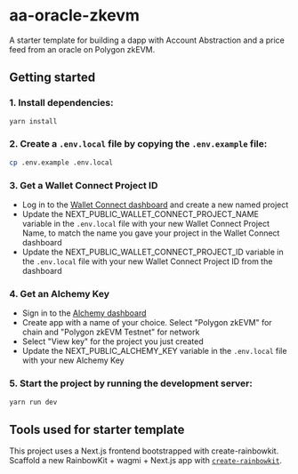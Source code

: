 # aa-oracle-zkevm

A starter template for building a dapp with Account Abstraction and a price feed from an oracle on Polygon zkEVM.

## Getting started

### 1. Install dependencies:

```bash
yarn install
```

### 2. Create a `.env.local` file by copying the `.env.example` file:

```bash
cp .env.example .env.local
```

### 3. Get a Wallet Connect Project ID

- Log in to the [Wallet Connect dashboard](https://cloud.walletconnect.com/sign-in) and create a new named project
- Update the NEXT_PUBLIC_WALLET_CONNECT_PROJECT_NAME variable in the `.env.local` file with your new Wallet Connect Project Name, to match the name you gave your project in the Wallet Connect dashboard
- Update the NEXT_PUBLIC_WALLET_CONNECT_PROJECT_ID variable in the `.env.local` file with your new Wallet Connect Project ID from the dashboard

### 4. Get an Alchemy Key

- Sign in to the [Alchemy dashboard](https://alchemy.com/?r=0ebbbd3306fa2de1)
- Create app with a name of your choice. Select "Polygon zkEVM" for chain and "Polygon zkEVM Testnet" for network
- Select "View key" for the project you just created
- Update the NEXT_PUBLIC_ALCHEMY_KEY variable in the `.env.local` file with your new Alchemy Key

### 5. Start the project by running the development server:

```bash
yarn run dev
```

## Tools used for starter template

This project uses a Next.js frontend bootstrapped with create-rainbowkit. Scaffold a new RainbowKit + wagmi + Next.js app with [`create-rainbowkit`](https://github.com/rainbow-me/rainbowkit/tree/main/packages/create-rainbowkit).
